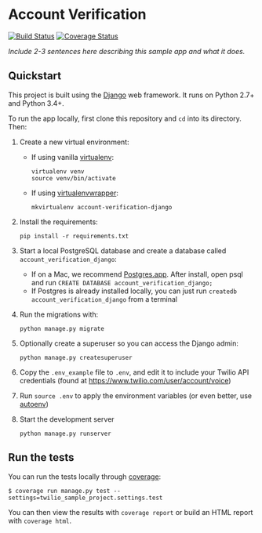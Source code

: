 # Account Verification

[![Build Status](https://travis-ci.org/TwilioDevEd/account-verification-django.svg?branch=master)](https://travis-ci.org/TwilioDevEd/account-verification-django)
[![Coverage Status](https://coveralls.io/repos/TwilioDevEd/account-verification-django/badge.svg?branch=master&service=github)](https://coveralls.io/github/TwilioDevEd/account-verification-django?branch=master)

*Include 2-3 sentences here describing this sample app and what it does.*

## Quickstart

This project is built using the [Django](https://www.djangoproject.com/) web framework. It runs on Python 2.7+ and Python 3.4+.

To run the app locally, first clone this repository and `cd` into its directory. Then:

1. Create a new virtual environment:
    - If using vanilla [virtualenv](https://virtualenv.pypa.io/en/latest/):

        ```
        virtualenv venv
        source venv/bin/activate
        ```

    - If using [virtualenvwrapper](https://virtualenvwrapper.readthedocs.org/en/latest/):

        ```
        mkvirtualenv account-verification-django
        ```

1. Install the requirements:

    ```
    pip install -r requirements.txt
    ```

1. Start a local PostgreSQL database and create a database called `account_verification_django`:
    - If on a Mac, we recommend [Postgres.app](http://postgresapp.com/). After install, open psql and run `CREATE DATABASE account_verification_django;`
    - If Postgres is already installed locally, you can just run `createdb account_verification_django` from a terminal

1. Run the migrations with:

    ```
    python manage.py migrate
    ```

1. Optionally create a superuser so you can access the Django admin:

    ```
    python manage.py createsuperuser
    ```

1. Copy the `.env_example` file to `.env`, and edit it to include your Twilio API credentials (found at https://www.twilio.com/user/account/voice)
1. Run `source .env` to apply the environment variables (or even better, use [autoenv](https://github.com/kennethreitz/autoenv))
1. Start the development server

    ```
    python manage.py runserver
    ```

## Run the tests

You can run the tests locally through [coverage](http://coverage.readthedocs.org/):

```
$ coverage run manage.py test --settings=twilio_sample_project.settings.test
```

You can then view the results with `coverage report` or build an HTML report with `coverage html`.
